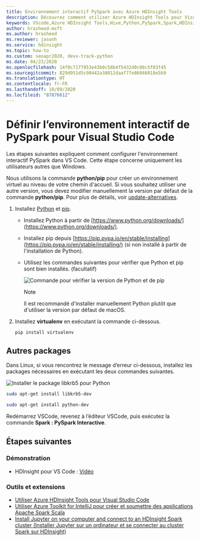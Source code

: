 ```yaml
---
title: Environnement interactif PySpark avec Azure HDInsight Tools
description: Découvrez comment utiliser Azure HDInsight Tools pour Visual Studio Code pour créer et envoyer des requêtes et des scripts.
keywords: VScode,Azure HDInsight Tools,Hive,Python,PySpark,Spark,HDInsight,Hadoop,LLAP,Interactive Hive,Interactive Query
author: hrasheed-msft
ms.author: hrasheed
ms.reviewer: jasonh
ms.service: hdinsight
ms.topic: how-to
ms.custom: seoapr2020, devx-track-python
ms.date: 04/23/2020
ms.openlocfilehash: 14f0c7177953e43b0c58b4f5432d0c08c5f03f45
ms.sourcegitcommit: 829d951d5c90442a38012daaf77e86046018e5b9
ms.translationtype: HT
ms.contentlocale: fr-FR
ms.lasthandoff: 10/09/2020
ms.locfileid: "87876612"
---
```

# <a name="set-up-the-pyspark-interactive-environment-for-visual-studio-code"></a>Définir l’environnement interactif de PySpark pour Visual Studio Code

Les étapes suivantes expliquent comment configurer l'environnement interactif PySpark dans VS Code. Cette étape concerne uniquement les utilisateurs autres que Windows.

Nous utilisons la commande **python/pip** pour créer un environnement virtuel au niveau de votre chemin d'accueil. Si vous souhaitez utiliser une autre version, vous devez modifier manuellement la version par défaut de la commande **python/pip**. Pour plus de détails, voir [update-alternatives](https://linux.die.net/man/8/update-alternatives).

1. Installez [Python](https://www.python.org/downloads/) et [pip](https://pip.pypa.io/en/stable/installing/).

   * Installez Python à partir de [https://www.python.org/downloads/](https://www.python.org/downloads/). 
   * Installez pip depuis [https://pip.pypa.io/en/stable/installing](https://pip.pypa.io/en/stable/installing/) (si non installé à partir de l'installation de Python).
   * Utilisez les commandes suivantes pour vérifier que Python et pip sont bien installés. (facultatif)

        ![Commande pour vérifier la version de Python et de pip](./media/set-up-pyspark-interactive-environment/check-python-pip-version.png)

     > [!NOTE]
     > Il est recommandé d'installer manuellement Python plutôt que d'utiliser la version par défaut de macOS.

2. Installez **virtualenv** en exécutant la commande ci-dessous.

   ```bash
   pip install virtualenv
   ```

## <a name="other-packages"></a>Autres packages

Dans Linux, si vous rencontrez le message d’erreur ci-dessous, installez les packages nécessaires en exécutant les deux commandes suivantes.

   ![Installer le package libkrb5 pour Python](./media/set-up-pyspark-interactive-environment/install-libkrb5-package.png)

```bash
sudo apt-get install libkrb5-dev
```

```bash
sudo apt-get install python-dev
```

Redémarrez VSCode, revenez à l’éditeur VSCode, puis exécutez la commande **Spark : PySpark Interactive**.

## <a name="next-steps"></a>Étapes suivantes

### <a name="demo"></a>Démonstration

* HDInsight pour VS Code : [Vidéo](https://go.microsoft.com/fwlink/?linkid=858706)

### <a name="tools-and-extensions"></a>Outils et extensions

* [Utiliser Azure HDInsight Tools pour Visual Studio Code](hdinsight-for-vscode.md)
* [Utiliser Azure Toolkit for IntelliJ pour créer et soumettre des applications Apache Spark Scala](spark/apache-spark-intellij-tool-plugin.md)
* [Install Jupyter on your computer and connect to an HDInsight Spark cluster (Installer Jupyter sur un ordinateur et se connecter au cluster Spark sur HDInsight)](spark/apache-spark-jupyter-notebook-install-locally.md)
